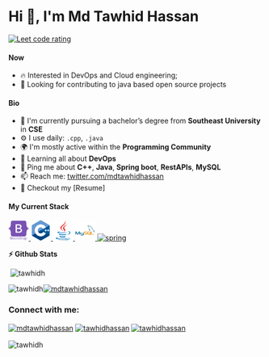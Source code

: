 <h1 align="left">Hi 👋, I'm Md Tawhid Hassan</h1>
<p align="left">
  <a href="https://leetcode.com/tawhidhassan/">
    <img src="https://cp-logo.vercel.app/leetcode/tawhidhassan" alt="Leet code rating" />
  </a>

</p>

#### Now

- :fire: Interested in DevOps and Cloud engineering;
- :calendar: Looking for contributing to java based open source projects 

#### Bio

- 🏢 I'm currently pursuing a bachelor’s degree from **Southeast University** in **CSE**
- ⚙️ I use daily: `.cpp`, `.java`
- 🌍 I'm mostly active within the **Programming Community**
- 🌱 Learning all about **DevOps**
- 💬 Ping me about **C++**, **Java**, **Spring boot**, **RestAPIs**, **MySQL**
- 📫 Reach me: [twitter.com/mdtawhidhassan](https://twitter.com/mdtawhidhassan)
- 📝 Checkout my [Resume]

#### My Current Stack
<p align="left"> <a href="https://getbootstrap.com" target="_blank" rel="noreferrer"> <img src="https://raw.githubusercontent.com/devicons/devicon/master/icons/bootstrap/bootstrap-plain-wordmark.svg" alt="bootstrap" width="40" height="40"/> </a> <a href="https://www.w3schools.com/cpp/" target="_blank" rel="noreferrer"> <img src="https://raw.githubusercontent.com/devicons/devicon/master/icons/cplusplus/cplusplus-original.svg" alt="cplusplus" width="40" height="40"/> </a> <a href="https://www.java.com" target="_blank" rel="noreferrer"> <img src="https://raw.githubusercontent.com/devicons/devicon/master/icons/java/java-original.svg" alt="java" width="40" height="40"/> </a> <a href="https://www.mysql.com/" target="_blank" rel="noreferrer"> <img src="https://raw.githubusercontent.com/devicons/devicon/master/icons/mysql/mysql-original-wordmark.svg" alt="mysql" width="40" height="40"/> </a> <a href="https://spring.io/" target="_blank" rel="noreferrer"> <img src="https://www.vectorlogo.zone/logos/springio/springio-icon.svg" alt="spring" width="40" height="40"/> </a> </p>

<b>⚡ Github Stats</b>
<p>&nbsp;<img align="center" src="https://github-readme-stats.vercel.app/api?username=tawhidh&show_icons=true&locale=en" alt="tawhidh" /></p>
<p><img align="left" src="https://github-readme-stats.vercel.app/api/top-langs?username=tawhidh&show_icons=true&locale=en&layout=compact" alt="tawhidh" /></p>

<p align="left"> <a href="https://twitter.com/mdtawhidhassan" target="blank"><img src="https://img.shields.io/twitter/follow/mdtawhidhassan?logo=twitter&style=for-the-badge" alt="mdtawhidhassan" /></a> </p>

<h3 align="left">Connect with me:</h3>
<p align="left">
<a href="https://twitter.com/mdtawhidhassan" target="blank"><img align="center" src="https://raw.githubusercontent.com/rahuldkjain/github-profile-readme-generator/master/src/images/icons/Social/twitter.svg" alt="mdtawhidhassan" height="30" width="40" /></a>
<a href="https://codeforces.com/profile/tawhidhassan" target="blank"><img align="center" src="https://raw.githubusercontent.com/rahuldkjain/github-profile-readme-generator/master/src/images/icons/Social/codeforces.svg" alt="tawhidhassan" height="30" width="40" /></a>
<a href="https://www.leetcode.com/tawhidhassan" target="blank"><img align="center" src="https://raw.githubusercontent.com/rahuldkjain/github-profile-readme-generator/master/src/images/icons/Social/leet-code.svg" alt="tawhidhassan" height="30" width="40" /></a>
</p>






<p><img align="center" src="https://github-readme-streak-stats.herokuapp.com/?user=tawhidh&" alt="tawhidh" /></p>
